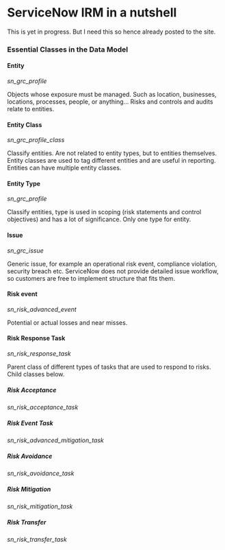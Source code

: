# ServiceNow IRM in a nutshell
This is yet in progress. But I need this so hence already posted to the site.

### Essential Classes in the Data Model

#### Entity
*sn_grc_profile*

Objects whose exposure must be managed. Such as location, businesses, locations, processes, people, or anything... Risks and controls and audits relate to entities.

#### Entity Class
*sn_grc_profile_class*

Classify entities. Are not related to entity types, but to entities themselves. Entity classes are used to tag different entities and are useful in reporting. Entities can have multiple entity classes.

#### Entity Type
*sn_grc_profile*

Classify entities, type is used in scoping (risk statements and control objectives) and has a lot of significance. Only one type for entity.

#### Issue
*sn_grc_issue*

Generic issue, for example an operational risk event, compliance violation, security breach etc. ServiceNow does not provide detailed issue workflow, so customers are free to implement structure that fits them.

#### Risk event
*sn_risk_advanced_event*

Potential or actual losses and near misses.

#### Risk Response Task
*sn_risk_response_task*

Parent class of different types of tasks that are used to respond to risks. Child classes below.

##### Risk Acceptance 
*sn_risk_acceptance_task*

##### Risk Event Task
*sn_risk_advanced_mitigation_task*

##### Risk Avoidance
*sn_risk_avoidance_task*

##### Risk Mitigation
*sn_risk_mitigation_task*

##### Risk Transfer
*sn_risk_transfer_task*

